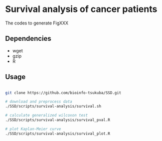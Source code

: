 # Survival analysis of cancer patients

The codes to generate FigXXX

## Dependencies

- wget
- gzip
- R

## Usage

```bash

git clone https://github.com/bioinfo-tsukuba/SSD.git

# download and preprocess data
./SSD/scripts/survival-analysis/survival.sh

# calculate generalized wilcoxon test
./SSD/scripts/survival-analysis/survival_pval.R

# plot Kaplan-Meier curve
./SSD/scripts/survival-analysis/survival_plot.R

```
